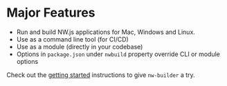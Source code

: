 # Major Features

- Run and build NW.js applications for Mac, Windows and Linux.
- Use as a command line tool (for CI/CD)
- Use as a module (directly in your codebase)
- Options in `package.json` under `nwbuild` property override CLI or module options

Check out the [getting started](getting-started) instructions to give `nw-builder` a try.